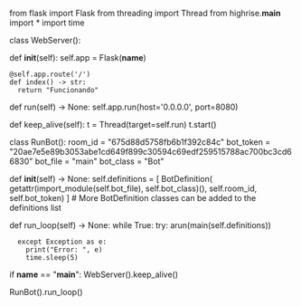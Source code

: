 from flask import Flask
from threading import Thread
from highrise.__main__ import *
import time


class WebServer():

  def __init__(self):
    self.app = Flask(__name__)

    @self.app.route('/')
    def index() -> str:
      return "Funcionando"

  def run(self) -> None:
    self.app.run(host='0.0.0.0', port=8080)

  def keep_alive(self):
    t = Thread(target=self.run)
    t.start()


class RunBot():
  room_id = "675d88d5758fb6b1f392c84c"
  bot_token = "20ae7e5e89b3053abe1cd649f899c30594c69edf259515788ac700bc3cd66830"
  bot_file = "main"
  bot_class = "Bot"

  def __init__(self) -> None:
    self.definitions = [
        BotDefinition(
            getattr(import_module(self.bot_file), self.bot_class)(),
            self.room_id, self.bot_token)
    ]  # More BotDefinition classes can be added to the definitions list

  def run_loop(self) -> None:
    while True:
      try:
        arun(main(self.definitions))

      except Exception as e:
        print("Error: ", e)
        time.sleep(5)

if __name__ == "__main__":
  WebServer().keep_alive()

  RunBot().run_loop()